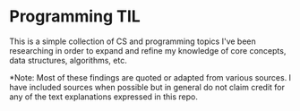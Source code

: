 # Programming TIL

This is a simple collection of CS and programming topics I've been researching in order to expand and refine my knowledge of core concepts, data structures, algorithms, etc.

*Note: Most of these findings are quoted or adapted from various sources. I have included sources when possible but in general do not claim credit for any of the text explanations expressed in this repo.
